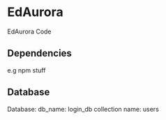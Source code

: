 # EdAurora
EdAurora Code

## Dependencies
e.g npm stuff


## Database 

Database:
  db_name: login_db
  collection name: users
